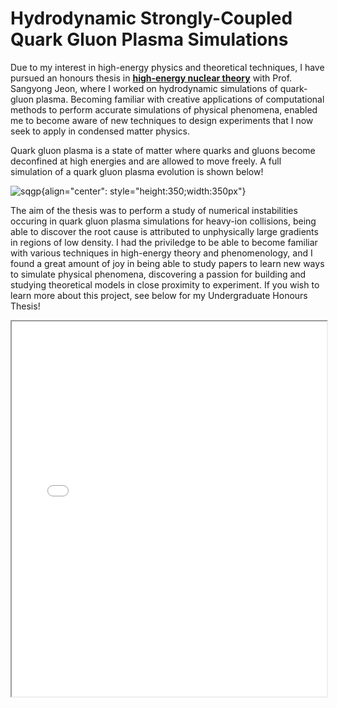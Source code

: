 # Hydrodynamic Strongly-Coupled Quark Gluon Plasma Simulations

Due to my interest in high-energy physics and theoretical techniques, I have pursued an honours thesis in **<ins>high-energy nuclear theory</ins>**  with Prof. Sangyong Jeon, where I worked on hydrodynamic simulations of quark-gluon plasma. Becoming familiar with creative applications of computational methods to perform accurate simulations of physical phenomena, enabled me to become aware of new techniques to design experiments that I now seek to apply in condensed matter physics. 

 Quark gluon plasma is a state of matter where quarks and gluons become deconfined at high energies and are allowed to move freely. A full simulation of a quark gluon plasma evolution is shown below!

![sqgp](./media/sqgp.gif){align="center": style="height:350;width:350px"}

The aim of the thesis was to perform a study of numerical instabilities occuring in quark gluon plasma simulations for heavy-ion collisions, being able to discover the root cause is attributed to unphysically large gradients in regions of low density. I had the priviledge to be able to become familiar with various techniques in high-energy theory and phenomenology, and I found a great amount of joy in being able to study papers to learn new ways to simulate physical phenomena, discovering a passion for building and studying theoretical models in close proximity to experiment. If you wish to learn more about this project, see below for my Undergraduate Honours Thesis!

<iframe width="100%" height="600" src="./media/thesis.pdf">
